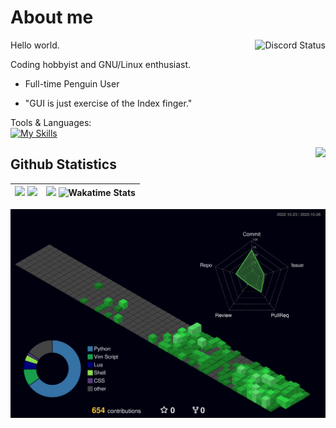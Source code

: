 # About me

<a href="https://discord.com/users/728604179186188368">
  <img align="right" src="https://lanyard.cnrad.dev/api/728604179186188368?idleMessage=Probably%20doing%20homework%20or%20coding." alt="Discord Status">
</a>

Hello world.

Coding hobbyist and GNU/Linux enthusiast.

- Full-time Penguin User

- "GUI is just exercise of the Index finger."

Tools & Languages:  
[![My Skills](https://skillicons.dev/icons?i=docker,mysql,linux,bash,neovim,git,py,md,&theme=dark)](https://skillicons.dev)

<img align='right' src="https://wakatime.com/badge/user/f541b965-608f-40b0-b814-f52e9138cf82.svg?style=for-the-badge">

## Github Statistics

| <img src='https://readme-card-gamma.vercel.app/api/?username=sidonthetroll&theme=aura&show_icons=true&rank_icon=percentile&hide_border=false'> <img src='https://readme-card-gamma.vercel.app/api/top-langs/?username=sidonthetroll&theme=aura&hide_border=false&layout=pie'> | <img src="https://github-readme-streak-stats-mgna.vercel.app?user=SidonTheTroll&theme=aura"> ![Wakatime Stats](https://readme-card-gamma.vercel.app/api/wakatime?username=sidonthetroll&theme=aura&hide_border=false&layout=compact) | 
|-|-|

![stats](./profile-3d-contrib/profile-night-green.svg)


